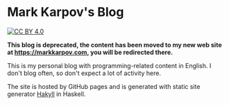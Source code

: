 # Mark Karpov's Blog

[![CC BY 4.0](https://i.creativecommons.org/l/by/4.0/80x15.png)](https://creativecommons.org/licenses/by/4.0/)

**This blog is deprecated, the content has been moved to my new web site at
https://markkarpov.com, you will be redirected there.**

This is my personal blog with programming-related content in English. I
don't blog often, so don't expect a lot of activity here.

The site is hosted by GitHub pages and is generated with static site
generator [Hakyll](https://github.com/jaspervdj/hakyll) in Haskell.
